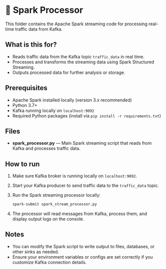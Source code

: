# 📁 Spark Processor

This folder contains the Apache Spark streaming code for processing real-time traffic data from Kafka.

## What is this for?

- Reads traffic data from the Kafka topic `traffic_data` in real time.
- Processes and transforms the streaming data using Spark Structured Streaming.
- Outputs processed data for further analysis or storage.

## Prerequisites

- Apache Spark installed locally (version 3.x recommended)
- Python 3.7+
- Kafka running locally on `localhost:9092`
- Required Python packages (install via `pip install -r requirements.txt`)

## Files

- **spark_processor.py** — Main Spark streaming script that reads from Kafka and processes traffic data.

## How to run

1. Make sure Kafka broker is running locally on `localhost:9092`.
2. Start your Kafka producer to send traffic data to the `traffic_data` topic.
3. Run the Spark streaming processor locally:

    ```bash
    spark-submit spark_stream_processor.py
    ```

4. The processor will read messages from Kafka, process them, and display output logs on the console.

## Notes

- You can modify the Spark script to write output to files, databases, or other sinks as needed.
- Ensure your environment variables or configs are set correctly if you customize Kafka connection details.
